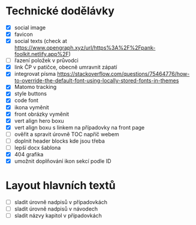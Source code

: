 
# Technické dodělávky

- [x] social image
- [x] favicon
- [x] social texts (check at https://www.opengraph.xyz/url/https%3A%2F%2Fpank-foolkit.netlify.app%2F)
- [ ] řazení položek v průvodci
- [x] link ČP v patičce, obecně umravnit zápatí
- [x] integrovat písma https://stackoverflow.com/questions/75464776/how-to-override-the-default-font-using-locally-stored-fonts-in-themes
- [x] Matomo tracking
- [x] style buttons
- [x] code font
- [x] ikona vyměnit
- [x] front obrázky vyměnit
- [x] vert align hero boxu
- [x] vert align boxu s linkem na případovky na front page
- [ ] ověřit a spravit úrovně TOC napříč webem
- [ ] doplnit header blocks kde jsou třeba
- [ ] lepší docx šablona
- [x] 404 grafika
- [x] umožnit doplňování ikon sekcí podle ID

# Layout hlavních textů

- [ ] sladit úrovně nadpisů v případovkách
- [ ] sladit úrovně nadpisů v návodech
- [ ] sladit názvy kapitol v případovkách
